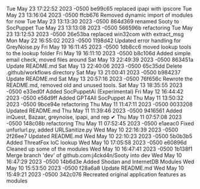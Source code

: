Tue May 23 17:22:52 2023 -0500 be99c65 replaced ipapi with ipscore
Tue May 23 13:16:04 2023 -0500 ffcb676 Removed dynamic import of modules for now
Tue May 23 13:13:30 2023 -0500 864d369 renamed Sooty to SocPuppet
Tue May 23 13:13:08 2023 -0500 566596b refactoring
Tue May 23 13:12:53 2023 -0500 26e53ba replaced win32com with extract_msg
Mon May 22 16:55:02 2023 -0500 1198d42 Updated error handling for GreyNoise.py
Fri May 19 16:11:45 2023 -0500 1db8cc6 moved lookup tools to the lookup folder
Fri May 19 16:11:10 2023 -0500 b8c106d Added simple email check, moved files around
Sat May 13 22:49:39 2023 -0500 863451a Update README.md
Sat May 13 22:40:06 2023 -0500 65c35dd Delete .github/workflows directory
Sat May 13 21:00:41 2023 -0500 b984237 Update README.md
Sat May 13 20:57:16 2023 -0500 76f656c Rewrote the README.md, removed old and unused tools.
Sat May 13 18:35:55 2023 -0500 e33ed0f Added SocPuppetAi (Experimental)
Fri May 12 16:44:42 2023 -0500 e56d9ff Added GPT4All SocPuppet AI
Thu May 11 13:50:32 2023 -0500 9bce94e refactoring
Thu May 11 11:47:11 2023 -0500 0033208 Updated README.md
Thu May 11 11:39:46 2023 -0500 9416561 Added inQuest, Bazaar, greynoise, ipapi, and rep ✔
Thu May 11 07:57:08 2023 -0500 148c08b refactoring
Thu May 11 07:52:45 2023 -0500 e1aeac0 Fixed unfurlurl.py, added URLSanitize.py
Wed May 10 22:16:39 2023 -0500 2f26ee7 Updated README.md
Wed May 10 22:10:23 2023 -0500 5b0b3b5 Added ThreatFox IoC lookup
Wed May 10 17:05:58 2023 -0500 e60896d Cleaned up some of the modules
Wed May 10 16:47:41 2023 -0500 1b138f1 Merge branch 'dev' of github.com:j4ckd4n/Sooty into dev
Wed May 10 16:47:29 2023 -0500 14b6d3e Added Shodan and InternetDB Modules
Wed May 10 15:53:50 2023 -0500 f28a6a8 Update README.md
Wed May 10 15:49:21 2023 -0500 342c076 Recreated original application features as modules